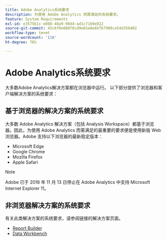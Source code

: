 ```yaml
---
title: Adobe Analytics系统要求
description: 为使用 Adobe Analytics 而需满足的系统要求。
feature: System Requirements
exl-id: e3575b1c-e088-48a9-90d4-ad1c7169e022
source-git-commit: 45c6f0e08870cd9e01e8e6bfb7900ca54d356d02
workflow-type: tm+mt
source-wordcount: '118'
ht-degree: 76%

---
```


# Adobe Analytics系统要求

大多数Adobe Analytics解决方案都在浏览器中运行。 以下部分提供了浏览器和客户端解决方案的系统要求：

## 基于浏览器的解决方案的系统要求

大多数 Adobe Analytics 解决方案（包括 Analysis Workspace）都基于浏览器。因此，为使用 Adobe Analytics 而需满足的最重要的要求便是使用新版 Web 浏览器。Adobe 支持以下浏览器的最新稳定版本：

* Microsoft Edge
* Google Chrome
* Mozilla Firefox
* Apple Safari

>[!NOTE]
>
> Adobe 已于 2018 年 11 月 13 日停止在 Adobe Analytics 中支持 Microsoft Internet Explorer 11。

## 非浏览器解决方案的系统要求

有关此类解决方案的系统要求，请参阅链接的解决方案页面。

* [Report Builder](/help/analyze/report-builder/setup/system-requirements.md)
* [Data Workbench](https://experienceleague.adobe.com/docs/data-workbench/using/install/c-data-workbench-client-install.html?lang=zh-Hans)
